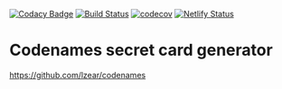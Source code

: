 [![Codacy Badge](https://api.codacy.com/project/badge/Grade/1e8bdfde68014ee4badab41a4f64648f)](https://app.codacy.com/manual/lzear/codenames?utm_source=github.com&utm_medium=referral&utm_content=lzear/codenames&utm_campaign=Badge_Grade_Settings)
[![Build Status](https://travis-ci.org/lzear/codenames.svg?branch=master)](https://travis-ci.org/lzear/codenames)
[![codecov](https://codecov.io/gh/lzear/codenames/branch/master/graph/badge.svg)](https://codecov.io/gh/lzear/codenames)
[![Netlify Status](https://api.netlify.com/api/v1/badges/0ec9150c-389d-4c94-af9b-9d8af2e14c05/deploy-status)](https://app.netlify.com/sites/code-names/deploys)

# Codenames secret card generator

https://github.com/lzear/codenames
